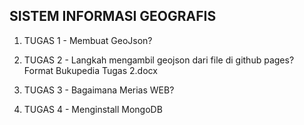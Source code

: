 ## SISTEM INFORMASI GEOGRAFIS
1. TUGAS 1 - Membuat GeoJson?
   
2. TUGAS 2 - Langkah mengambil geojson dari file di github pages? Format Bukupedia
   Tugas 2.docx
3. TUGAS 3 - Bagaimana Merias WEB?
4. TUGAS 4 - Menginstall MongoDB


